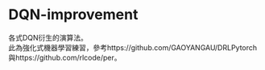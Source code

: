 # DQN-improvement
各式DQN衍生的演算法。    
此為強化式機器學習練習，參考https://github.com/GAOYANGAU/DRLPytorch與https://github.com/rlcode/per。
